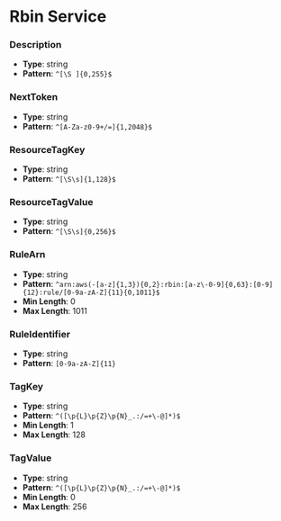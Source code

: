 # Rbin Service

### Description
- **Type**: string
- **Pattern**: `^[\S ]{0,255}$`

### NextToken
- **Type**: string
- **Pattern**: `^[A-Za-z0-9+/=]{1,2048}$`

### ResourceTagKey
- **Type**: string
- **Pattern**: `^[\S\s]{1,128}$`

### ResourceTagValue
- **Type**: string
- **Pattern**: `^[\S\s]{0,256}$`

### RuleArn
- **Type**: string
- **Pattern**: `^arn:aws(-[a-z]{1,3}){0,2}:rbin:[a-z\-0-9]{0,63}:[0-9]{12}:rule/[0-9a-zA-Z]{11}{0,1011}$`
- **Min Length**: 0
- **Max Length**: 1011

### RuleIdentifier
- **Type**: string
- **Pattern**: `[0-9a-zA-Z]{11}`

### TagKey
- **Type**: string
- **Pattern**: `^([\p{L}\p{Z}\p{N}_.:/=+\-@]*)$`
- **Min Length**: 1
- **Max Length**: 128

### TagValue
- **Type**: string
- **Pattern**: `^([\p{L}\p{Z}\p{N}_.:/=+\-@]*)$`
- **Min Length**: 0
- **Max Length**: 256

